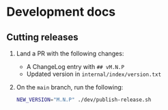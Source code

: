 # Development docs

## Cutting releases

1. Land a PR with the following changes:

   - A ChangeLog entry with `## vM.N.P`
   - Updated version in `internal/index/version.txt`

2. On the `main` branch, run the following:

    ```bash
    NEW_VERSION="M.N.P" ./dev/publish-release.sh
    ```

